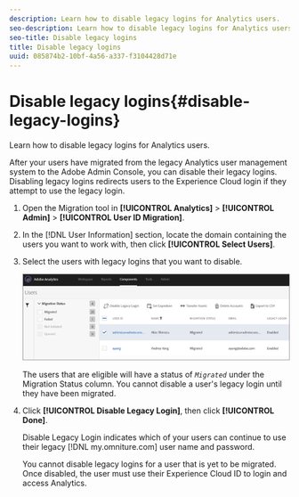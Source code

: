 ```yaml
---
description: Learn how to disable legacy logins for Analytics users.
seo-description: Learn how to disable legacy logins for Analytics users.
seo-title: Disable legacy logins
title: Disable legacy logins
uuid: 085874b2-10bf-4a56-a337-f3104428d71e
---
```


# Disable legacy logins{#disable-legacy-logins}

Learn how to disable legacy logins for Analytics users.

After your users have migrated from the legacy Analytics user management system to the Adobe Admin Console, you can disable their legacy logins. Disabling legacy logins redirects users to the Experience Cloud login if they attempt to use the legacy login.

1. Open the Migration tool in **[!UICONTROL Analytics]** > **[!UICONTROL Admin]** > **[!UICONTROL User ID Migration]**.
1. In the [!DNL User Information] section, locate the domain containing the users you want to work with, then click **[!UICONTROL Select Users]**.
1. Select the users with legacy logins that you want to disable.

   ![](assets/user-info.png)

   The users that are eligible will have a status of *`Migrated`* under the Migration Status column. You cannot disable a user's legacy login until they have been migrated.
1. Click **[!UICONTROL Disable Legacy Login]**, then click **[!UICONTROL Done]**.

   Disable Legacy Login indicates which of your users can continue to use their legacy [!DNL my.omniture.com] user name and password.

   You cannot disable legacy logins for a user that is yet to be migrated. Once disabled, the user must use their Experience Cloud ID to login and access Analytics.

